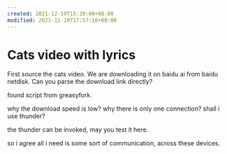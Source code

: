 ```yaml
---
created: 2021-12-19T15:39:00+08:00
modified: 2021-12-19T17:57:16+08:00
---
```


# Cats video with lyrics

First source the cats video. We are downloading it on baidu ai from baidu netdisk.
Can you parse the download link directly?

found script from greasyfork.

why the download speed is low? why there is only one connection? shall i use thunder?

the thunder can be invoked, may you test it here.

so i agree all i need is some sort of communication, across these devices.
